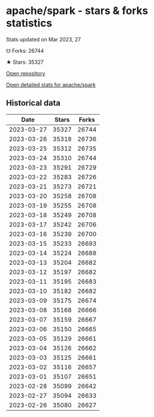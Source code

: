 # apache/spark - stars & forks statistics

Stats updated on Mar 2023, 27

☋ Forks: 26744

★ Stars: 35327

[Open repository](https://github.com/apache/spark)

[Open detailed stats for apache/spark](https://reviewgithub.com/rep/apache/spark)

## Historical data
| Date | Stars | Forks |
|------|-------|-------|
| 2023-03-27 | 35327 | 26744 | 
| 2023-03-26 | 35318 | 26736 | 
| 2023-03-25 | 35312 | 26735 | 
| 2023-03-24 | 35310 | 26744 | 
| 2023-03-23 | 35291 | 26729 | 
| 2023-03-22 | 35283 | 26726 | 
| 2023-03-21 | 35273 | 26721 | 
| 2023-03-20 | 35258 | 26708 | 
| 2023-03-19 | 35255 | 26708 | 
| 2023-03-18 | 35249 | 26708 | 
| 2023-03-17 | 35242 | 26706 | 
| 2023-03-16 | 35239 | 26700 | 
| 2023-03-15 | 35233 | 26693 | 
| 2023-03-14 | 35224 | 26688 | 
| 2023-03-13 | 35204 | 26682 | 
| 2023-03-12 | 35197 | 26682 | 
| 2023-03-11 | 35195 | 26683 | 
| 2023-03-10 | 35182 | 26682 | 
| 2023-03-09 | 35175 | 26674 | 
| 2023-03-08 | 35168 | 26666 | 
| 2023-03-07 | 35159 | 26667 | 
| 2023-03-06 | 35150 | 26665 | 
| 2023-03-05 | 35129 | 26661 | 
| 2023-03-04 | 35126 | 26662 | 
| 2023-03-03 | 35125 | 26661 | 
| 2023-03-02 | 35116 | 26657 | 
| 2023-03-01 | 35107 | 26651 | 
| 2023-02-28 | 35099 | 26642 | 
| 2023-02-27 | 35094 | 26633 | 
| 2023-02-26 | 35080 | 26627 | 

